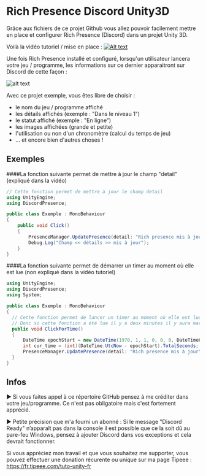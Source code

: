 # Rich Presence Discord Unity3D

Grâce aux fichiers de ce projet Github vous allez pouvoir facilement mettre en place et configurer Rich Presence (Discord) dans un projet Unity 3D.

Voilà la vidéo tutoriel / mise en place : 
[![Alt text](https://www.tutounity.fr/upload/Unity3D58262465.jpg)](https://www.youtube.com/watch?v=l0RDqnHCO7o)

Une fois Rich Presence installé et configuré, lorsqu'un utilisateur lancera votre jeu / programme, les informations sur ce dernier apparaitront sur Discord de cette façon :

![alt text](https://www.tutounity.fr/upload/richpresence.jpg)

Avec ce projet exemple, vous êtes libre de choisir :
- le nom du jeu / programme affiché
- les détails affichés (exemple : "Dans le niveau 1")
- le statut affiché (exemple : "En ligne")
- les images affichées (grande et petite)
- l'utilisation ou non d'un chronomètre (calcul du temps de jeu)
- ... et encore bien d'autres choses !

## Exemples

####La fonction suivante permet de mettre à jour le champ "detail" (expliqué dans la vidéo)
```csharp
// Cette fonction permet de mettre à jour le champ detail
using UnityEngine;
using DiscordPresence;

public class Exemple : MonoBehaviour
{
    public void Click()
    {
        PresenceManager.UpdatePresence(detail: "Rich presence mis à jour");
        Debug.Log("Champ << détails >> mis à jour");
    }
}
```

####La fonction suivante permet de démarrer un timer au moment où elle est lue (non expliqué dans la vidéo tutoriel)
```csharp
using UnityEngine;
using DiscordPresence;
using System;

public class Exemple : MonoBehaviour
{
  // Cette fonction permet de lancer un timer au moment où elle est lue.
  // Donc si cette fonction a été lue il y a deux minutes il y aura marqué que le joueur joue depuis 2 minutes.
  public void ClickForTime()
  {
      DateTime epochStart = new DateTime(1970, 1, 1, 0, 0, 0, DateTimeKind.Utc);
      int cur_time = (int)(DateTime.UtcNow - epochStart).TotalSeconds;
      PresenceManager.UpdatePresence(detail: "Rich presence mis à jour", start: cur_time);
  }
}
```

## Infos

► Si vous faites appel à ce répertoire GitHub pensez à me créditer dans votre jeu/programme. Ce n'est pas obligatoire mais c'est fortement apprécié.

► Petite précision que m'a fourni un abonné : Si le message "Discord Ready" n’apparaît pas dans la console il est possible que ce la soit dû au pare-feu Windows, pensez à ajouter Discord dans vos exceptions et cela devrait fonctionner.

Si vous appréciez mon travail et que vous souhaitez me supporter, vous pouvez effectuer une donation récurente ou unique sur ma page Tipeee : https://fr.tipeee.com/tuto-unity-fr

